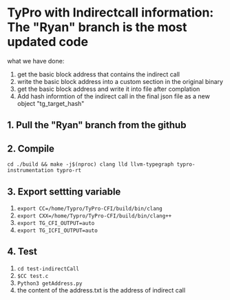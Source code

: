 TyPro with Indirectcall information: The "Ryan" branch is the most updated code
=============================================================================

what we have done:
1. get the basic block address that contains the indirect call
2. write the basic block address into a custom section in the original binary
3. get the basic block address and write it into file after complation
4. Add hash informtion of the indirect call in the final json file as a new object "tg_target_hash"


## 1. Pull the "Ryan" branch from the github
## 2. Compile
`cd ./build && make -j$(nproc) clang lld llvm-typegraph typro-instrumentation typro-rt`
## 3. Export settting variable
1. `export CC=/home/Typro/TyPro-CFI/build/bin/clang`
2. `export CXX=/home/Typro/TyPro-CFI/build/bin/clang++`
3. `export TG_CFI_OUTPUT=auto`
4. `export TG_ICFI_OUTPUT=auto`
## 4. Test
1. `cd test-indirectCall`
2. `$CC test.c`
3. `Python3 getAddress.py`
4. the content of the address.txt is the address of indirect call